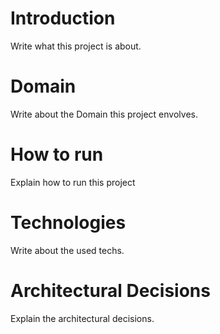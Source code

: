 # Introduction

Write what this project is about.

# Domain

Write about the Domain this project envolves.

# How to run

Explain how to run this project

# Technologies

Write about the used techs.

# Architectural Decisions

Explain the architectural decisions.

